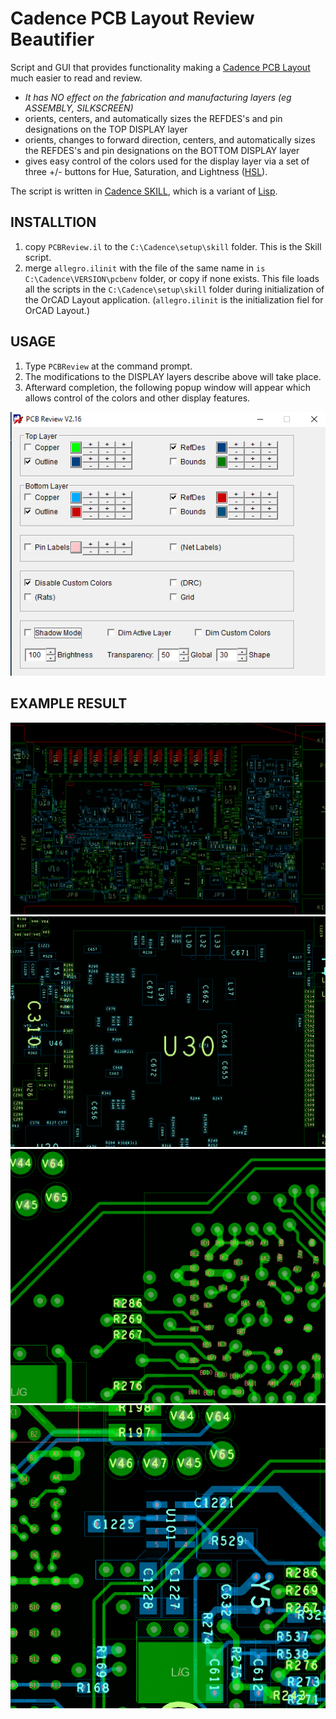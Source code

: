 # Cadence PCB Layout Review Beautifier 

Script and GUI that provides functionality making a [Cadence PCB Layout](https://www.orcad.com/) much easier to read and review.  

* *It has NO effect on the fabrication and manufacturing layers (eg ASSEMBLY, SILKSCREEN)*
* orients, centers, and automatically sizes the REFDES's and pin designations on the TOP DISPLAY layer
* orients, changes to forward direction, centers, and automatically sizes the REFDES's and pin designations on the BOTTOM DISPLAY layer
* gives easy control of the colors used for the display layer via a set of three +/- buttons for Hue, Saturation, and Lightness ([HSL](https://en.wikipedia.org/wiki/HSL_and_HSV)).

The script is written in [Cadence SKILL](https://en.wikipedia.org/wiki/Cadence_SKILL), which is a variant of [Lisp](https://en.wikipedia.org/wiki/Lisp_(programming_language)).

## INSTALLTION

1. copy `PCBReview.il` to the `C:\Cadence\setup\skill` folder. This is the Skill script.
2. merge `allegro.ilinit` with the file of the same name in `is C:\Cadence\VERSION\pcbenv` folder, or copy if none exists.  This file loads all the scripts in the `C:\Cadence\setup\skill` folder during initialization of the OrCAD Layout application.  (`allegro.ilinit` is the initialization fiel for OrCAD Layout.)


## USAGE 

1. Type `PCBReview` at the command prompt.
2. The modifications to the DISPLAY layers describe above will take place.
3. Afterward completion, the following popup window will appear which allows control of the colors and other display features.

![Screen shot of popup window](screenshot.png)

## EXAMPLE RESULT

![example1 of result](example1.png)
![example2 of result](example2.png)
![example3 of result](example3.png)
![example4 of result](example4.png)


